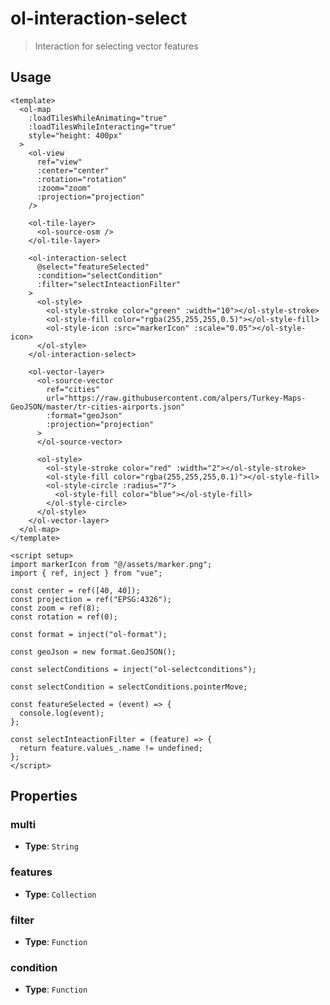 # ol-interaction-select

> Interaction for selecting vector features

<script setup>
import SelectDemo from "@demos/SelectDemo.vue"
</script>

<ClientOnly>
<SelectDemo/>
</ClientOnly>

## Usage

```vue
<template>
  <ol-map
    :loadTilesWhileAnimating="true"
    :loadTilesWhileInteracting="true"
    style="height: 400px"
  >
    <ol-view
      ref="view"
      :center="center"
      :rotation="rotation"
      :zoom="zoom"
      :projection="projection"
    />

    <ol-tile-layer>
      <ol-source-osm />
    </ol-tile-layer>

    <ol-interaction-select
      @select="featureSelected"
      :condition="selectCondition"
      :filter="selectInteactionFilter"
    >
      <ol-style>
        <ol-style-stroke color="green" :width="10"></ol-style-stroke>
        <ol-style-fill color="rgba(255,255,255,0.5)"></ol-style-fill>
        <ol-style-icon :src="markerIcon" :scale="0.05"></ol-style-icon>
      </ol-style>
    </ol-interaction-select>

    <ol-vector-layer>
      <ol-source-vector
        ref="cities"
        url="https://raw.githubusercontent.com/alpers/Turkey-Maps-GeoJSON/master/tr-cities-airports.json"
        :format="geoJson"
        :projection="projection"
      >
      </ol-source-vector>

      <ol-style>
        <ol-style-stroke color="red" :width="2"></ol-style-stroke>
        <ol-style-fill color="rgba(255,255,255,0.1)"></ol-style-fill>
        <ol-style-circle :radius="7">
          <ol-style-fill color="blue"></ol-style-fill>
        </ol-style-circle>
      </ol-style>
    </ol-vector-layer>
  </ol-map>
</template>

<script setup>
import markerIcon from "@/assets/marker.png";
import { ref, inject } from "vue";

const center = ref([40, 40]);
const projection = ref("EPSG:4326");
const zoom = ref(8);
const rotation = ref(0);

const format = inject("ol-format");

const geoJson = new format.GeoJSON();

const selectConditions = inject("ol-selectconditions");

const selectCondition = selectConditions.pointerMove;

const featureSelected = (event) => {
  console.log(event);
};

const selectInteactionFilter = (feature) => {
  return feature.values_.name != undefined;
};
</script>
```

## Properties

### multi

- **Type**: `String`

### features

- **Type**: `Collection`

### filter

- **Type**: `Function`

### condition

- **Type**: `Function`
